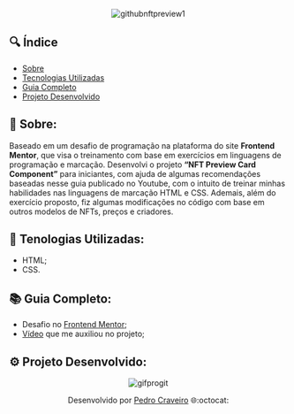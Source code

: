 <div align="center">

  ![githubnftpreview1](https://user-images.githubusercontent.com/79882049/159378328-25e64a23-95b7-4e78-9c2d-3940b22d1fd5.gif)
  
</div>

## 🔍 Índice
- [Sobre](#-sobre)
- [Tecnologias Utilizadas](#-tecnologias-utilizadas)
- [Guia Completo](#-guia-completo)
- [Projeto Desenvolvido](#-projeto-desenvolvido)

## 📑 Sobre:

Baseado em um desafio de programação na plataforma do site **Frontend Mentor**, que visa o treinamento com base em exercícios em linguagens de programação e marcação. Desenvolvi o projeto **“NFT Preview Card Component”** para iniciantes, com ajuda de algumas recomendações baseadas nesse guia publicado no Youtube, com o intuito de treinar minhas habilidades nas linguagens de marcação HTML e CSS. Ademais, além do exercício proposto, fiz algumas modificações no código com base em outros modelos de NFTs, preços e criadores.

## 🤖 Tenologias Utilizadas:

- HTML;
- CSS.

## 📚 Guia Completo:

- Desafio no [Frontend Mentor](https://www.frontendmentor.io/challenges/nft-preview-card-component-SbdUL_w0);
- [Vídeo](https://www.youtube.com/watch?v=88aBN3N45WA) que me auxiliou no projeto;

## ⚙️ Projeto Desenvolvido:

<div align="center">

  ![gifprogit](https://user-images.githubusercontent.com/79882049/159418044-034a603e-e358-4765-b5bc-425dccd13af7.gif)

</div>

<p align="center">Desenvolvido por <a href ="https://www.linkedin.com/in/pecraveiro/">Pedro Craveiro</a> 🌐:octocat:</p>
